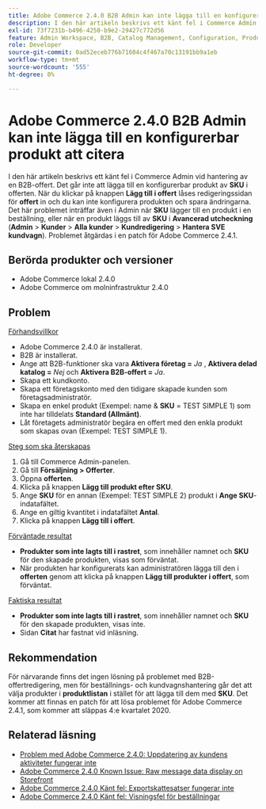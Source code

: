 ```yaml
---
title: Adobe Commerce 2.4.0 B2B Admin kan inte lägga till en konfigurerbar produkt att citera
description: I den här artikeln beskrivs ett känt fel i Commerce Admin vid hantering av en B2B-offert. Det går inte att lägga till en konfigurerbar produkt med **SKU** i offerten. När du klickar på knappen **Lägg till i offert** fastnar redigeringssidan för **Quote**, och du kan inte konfigurera produkten och spara ändringar. Problemet uppstår också i Admin när en produkt läggs till av **SKU** i en beställning, eller när en produkt läggs till av **SKU** i **Avancerad utcheckning** (**Admin** &gt; **Kunder** &gt; **Alla kunder** &gt; **Hantera kundvagn**). Problemet åtgärdas i en patch för Adobe Commerce 2.4.1.
exl-id: 73f7231b-b496-4250-b9e2-29427c772d56
feature: Admin Workspace, B2B, Catalog Management, Configuration, Products, Quotes
role: Developer
source-git-commit: 0ad52eceb776b71604c4f467a70c13191bb9a1eb
workflow-type: tm+mt
source-wordcount: '555'
ht-degree: 0%

---
```


# Adobe Commerce 2.4.0 B2B Admin kan inte lägga till en konfigurerbar produkt att citera

I den här artikeln beskrivs ett känt fel i Commerce Admin vid hantering av en B2B-offert. Det går inte att lägga till en konfigurerbar produkt av **SKU** i offerten. När du klickar på knappen **Lägg till i offert** låses redigeringssidan för **offert** in och du kan inte konfigurera produkten och spara ändringarna. Det här problemet inträffar även i Admin när **SKU** lägger till en produkt i en beställning, eller när en produkt läggs till av **SKU** i **Avancerad utcheckning** (**Admin** > **Kunder** > **Alla kunder** > **Kundredigering** > **Hantera SVE kundvagn**). Problemet åtgärdas i en patch för Adobe Commerce 2.4.1.

## Berörda produkter och versioner

* Adobe Commerce lokal 2.4.0
* Adobe Commerce om molninfrastruktur 2.4.0

## Problem

<u>Förhandsvillkor</u>

* Adobe Commerce 2.4.0 är installerat.
* B2B är installerat.
* Ange att B2B-funktioner ska vara **Aktivera företag =** *Ja* , **Aktivera delad katalog =** *Nej* och **Aktivera B2B-offert =** *Ja*.
* Skapa ett kundkonto.
* Skapa ett företagskonto med den tidigare skapade kunden som företagsadministratör.
* Skapa en enkel produkt (Exempel: name &amp; **SKU** = TEST SIMPLE 1) som inte har tilldelats **Standard (Allmänt)**.
* Låt företagets administratör begära en offert med den enkla produkt som skapas ovan (Exempel: TEST SIMPLE 1).

<u>Steg som ska återskapas</u>

1. Gå till Commerce Admin-panelen.
1. Gå till **Försäljning > Offerter**.
1. Öppna **offerten**.
1. Klicka på knappen **Lägg till produkt efter SKU**.
1. Ange **SKU** för en annan (Exempel: TEST SIMPLE 2) produkt i **Ange SKU**-indatafältet.
1. Ange en giltig kvantitet i indatafältet **Antal**.
1. Klicka på knappen **Lägg till i offert**.

<u>Förväntade resultat</u>

* **Produkter som inte lagts till i rastret**, som innehåller namnet och **SKU** för den skapade produkten, visas som förväntat.
* När produkten har konfigurerats kan administratören lägga till den i **offerten** genom att klicka på knappen **Lägg till produkter i offert**, som förväntat.

<u>Faktiska resultat</u>

* **Produkter som inte lagts till i rastret**, som innehåller namnet och **SKU** för den skapade produkten, visas inte.
* Sidan **Citat** har fastnat vid inläsning.

## Rekommendation

För närvarande finns det ingen lösning på problemet med B2B-offertredigering, men för beställnings- och kundvagnshantering går det att välja produkter i **produktlistan** i stället för att lägga till dem med **SKU**. Det kommer att finnas en patch för att lösa problemet för Adobe Commerce 2.4.1, som kommer att släppas 4:e kvartalet 2020.

## Relaterad läsning

* [Problem med Adobe Commerce 2.4.0: Uppdatering av kundens aktiviteter fungerar inte](/help/troubleshooting/miscellaneous/magento-2-4-0-refresh-on-customer-activities-does-not-work.md)
* [Adobe Commerce 2.4.0 Known Issue: Raw message data display on Storefront](/help/troubleshooting/storefront/magento-2-4-0-issue-storefront-raw-message-data-display.md)
* [Adobe Commerce 2.4.0 Känt fel: Exportskattesatser fungerar inte](/help/troubleshooting/miscellaneous/magento-2-4-0-known-issue-export-tax-rates-does-not-work.md)
* [Adobe Commerce 2.4.0 Känt fel: Visningsfel för beställningar](/help/troubleshooting/storefront/magento-2-4-0-known-issue-orders-display-error.md)
